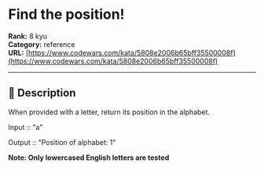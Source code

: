 # Find the position!

**Rank:** 8 kyu  
**Category:** reference  
**URL:** [https://www.codewars.com/kata/5808e2006b65bff35500008f](https://www.codewars.com/kata/5808e2006b65bff35500008f)

---

## 📝 Description

When provided with a letter, return its position in the alphabet.

Input :: "a"

Output :: "Position of alphabet: 1"


**Note: Only lowercased English letters are tested**
